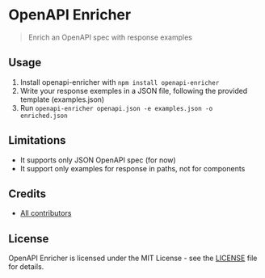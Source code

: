 # OpenAPI Enricher

> Enrich an OpenAPI spec with response examples

## Usage

1. Install openapi-enricher with `npm install openapi-enricher`
2. Write your response exemples in a JSON file, following the provided template (examples.json)
3. Run `openapi-enricher openapi.json -e examples.json -o enriched.json`

## Limitations

* It supports only JSON OpenAPI spec (for now)
* It support only examples for response in paths, not for components

## Credits

* [All contributors](https://github.com/welcomattic/openapi-enricher/graphs/contributors)

## License

OpenAPI Enricher is licensed under the MIT License - see the [LICENSE](LICENSE) file for details.
